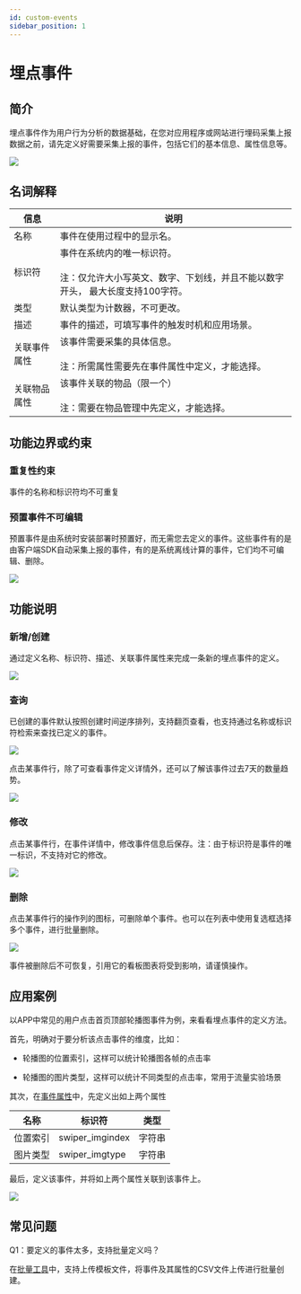 ```yaml
---
id: custom-events
sidebar_position: 1
---
```


# 埋点事件

## 简介[](#jian-jie)

埋点事件作为用户行为分析的数据基础，在您对应用程序或网站进行埋码采集上报数据之前，请先定义好需要采集上报的事件，包括它们的基本信息、属性信息等。

![](https://gblobscdn.gitbook.com/assets%2F-M2qbZInaXgdm8kkNosp%2F-MkLvFBmmrT0SdiKh72R%2F-MkLzSSvFYrANEIPwMpr%2Fimage.png?alt=media&token=f96869e5-f3b3-4c59-8f46-ec3af341044b)


## 名词解释[](#ming-ci-jie-shi)

| 信息  | 说明  |
| --- | --- |
| 名称  | 事件在使用过程中的显示名。 |
| 标识符 | 事件在系统内的唯一标识符。<br></br>注：仅允许大小写英文、数字、下划线，并且不能以数字开头， 最大长度支持100字符。 |
| 类型  | 默认类型为计数器，不可更改。 |
| 描述  | 事件的描述，可填写事件的触发时机和应用场景。 |
| 关联事件属性 | 该事件需要采集的具体信息。<br></br>注：所需属性需要先在事件属性中定义，才能选择。 |
| 关联物品属性 | 该事件关联的物品（限一个）<br></br>注：需要在物品管理中先定义，才能选择。 |


## 功能边界或约束[](#gong-neng-bian-jie-huo-yue-shu)

### 重复性约束[](#zhong-fu-xing-yue-shu)

事件的名称和标识符均不可重复


### 预置事件不可编辑[](#yu-zhi-shi-jian-bu-ke-bian-ji)

预置事件是由系统时安装部署时预置好，而无需您去定义的事件。这些事件有的是由客户端SDK自动采集上报的事件，有的是系统离线计算的事件，它们均不可编辑、删除。

![](https://gblobscdn.gitbook.com/assets%2F-M2qbZInaXgdm8kkNosp%2F-MkLvFBmmrT0SdiKh72R%2F-MkLyHHt7rUd3S7y1vhi%2Fimage.png?alt=media&token=6b010523-5ad2-4054-acc9-fc939c664c12)


## 功能说明[](#gong-neng-shuo-ming)

### 新增/创建[](#xin-zeng-chuang-jian)

通过定义名称、标识符、描述、关联事件属性来完成一条新的埋点事件的定义。

![](https://gblobscdn.gitbook.com/assets%2F-M2qbZInaXgdm8kkNosp%2F-Mj4GOzneVzxyp0-Oy-B%2F-Mj4ILbHD9AVxcb8SLum%2F%E5%9B%BE%E7%89%87.png?alt=media&token=a08ec4d8-6e41-496f-8a5e-674314c4b6e9)


### 查询[](#cha-xun)

已创建的事件默认按照创建时间逆序排列，支持翻页查看，也支持通过名称或标识符检索来查找已定义的事件。

![](https://gblobscdn.gitbook.com/assets%2F-M2qbZInaXgdm8kkNosp%2F-Mj4GOzneVzxyp0-Oy-B%2F-Mj4KW9tXONtw3a7bW00%2F%E5%9B%BE%E7%89%87.png?alt=media&token=3a386ffd-e44c-4f92-8cd0-203cb0f2824a)

点击某事件行，除了可查看事件定义详情外，还可以了解该事件过去7天的数量趋势。

![](https://gblobscdn.gitbook.com/assets%2F-M2qbZInaXgdm8kkNosp%2F-Mj4GOzneVzxyp0-Oy-B%2F-Mj4MIYHaxuClgsljcGG%2F%E5%9B%BE%E7%89%87.png?alt=media&token=fe929b0b-310f-4a4f-abf3-364c6b658f44)


### 修改[](#xiu-gai)

点击某事件行，在事件详情中，修改事件信息后保存。注：由于标识符是事件的唯一标识，不支持对它的修改。

![](https://gblobscdn.gitbook.com/assets%2F-M2qbZInaXgdm8kkNosp%2F-Mj4GOzneVzxyp0-Oy-B%2F-Mj4LJ2LNM9DVenIkqm9%2F%E5%9B%BE%E7%89%87.png?alt=media&token=707d7cd9-d1b5-42be-9f02-4ae582a509fe)


### 删除[](#shan-chu)

点击某事件行的操作列的图标，可删除单个事件。也可以在列表中使用复选框选择多个事件，进行批量删除。

![](https://gblobscdn.gitbook.com/assets%2F-M2qbZInaXgdm8kkNosp%2F-Mj4GOzneVzxyp0-Oy-B%2F-Mj4NJq8LitXy9huxC2U%2F%E5%9B%BE%E7%89%87.png?alt=media&token=b894b4c3-f11c-4ada-b48d-f88c82ed48b5)

事件被删除后不可恢复，引用它的看板图表将受到影响，请谨慎操作。


## 应用案例[](#ying-yong-an-li)

以APP中常见的用户点击首页顶部轮播图事件为例，来看看埋点事件的定义方法。

首先，明确对于要分析该点击事件的维度，比如：

* 轮播图的位置索引，这样可以统计轮播图各帧的点击率
    
* 轮播图的图片类型，这样可以统计不同类型的点击率，常用于流量实验场景

其次，在[事件属性](/docs/product-manual/customer-data-platform/event-management/event-property)中，先定义出如上两个属性

| 名称  | 标识符 | 类型  |
| --- | --- | --- |
| 位置索引 | swiper_imgindex | 字符串 |
| 图片类型 | swiper_imgtype | 字符串 |

最后，定义该事件，并将如上两个属性关联到该事件上。

![](https://gblobscdn.gitbook.com/assets%2F-M2qbZInaXgdm8kkNosp%2F-MjChPIe0rCI5X4MaWq8%2F-MjCl2EMk1ZymQ0wEaW0%2Fimage.png?alt=media&token=27a90578-3628-4050-bd55-0cd21cf5f9ef)


## 常见问题[](#chang-jian-wen-ti)

Q1：要定义的事件太多，支持批量定义吗？

在[批量工具](/docs/developer-manual/toolbox/metadata-creator)中，支持上传模板文件，将事件及其属性的CSV文件上传进行批量创建。
